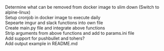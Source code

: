 Determine what can be removed from docker image to slim down (Switch to alpine-linux)  
Setup cronjob in docker image to execute daily  
Sepearte imgur and slack functions into own file  
Create main.py file and integrate above functions  
Strip arguments from above functions and add to params.ini file  
Add support for pushbullet and tohers?  
Add output example in README.md  
